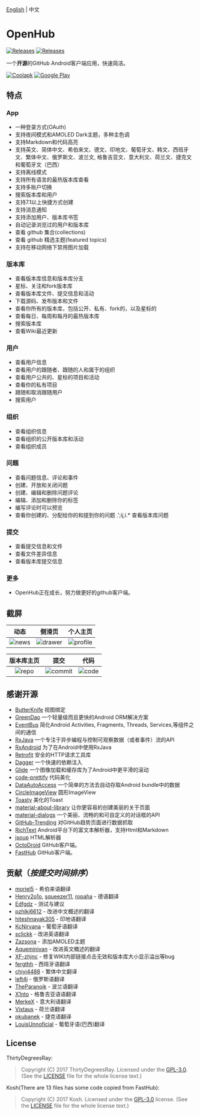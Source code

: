 [English](/README.md) | 中文
# OpenHub 
[![Releases](https://img.shields.io/badge/android-5.0%2B-brightgreen.svg)](https://play.google.com/store/apps/details?id=com.thirtydegreesray.openhub)
[![Releases](https://img.shields.io/github/release/ThirtyDegreesRay/OpenHub.svg)](https://github.com/ThirtyDegreesRay/OpenHub/releases/latest)

一个**开源**的GitHub Android客户端应用，快速简洁。

[![Coolapk](https://raw.githubusercontent.com/ThirtyDegreesRay/OpenHub/master/art/coolapk.png?raw=true)](https://www.coolapk.com/apk/com.thirtydegreesray.openhub)
[![Google Play](https://raw.githubusercontent.com/ThirtyDegreesRay/OpenHub/master/art/google_play.png?raw=true)](https://play.google.com/store/apps/details?id=com.thirtydegreesray.openhub)

## 特点

### App
* 一种登录方式(OAuth)
* 支持夜间模式和AMOLED Dark主题，多种主色调
* 支持Markdown和代码高亮
* 支持英文、简体中文、希伯来文、德文、印地文、葡萄牙文、韩文、西班牙文、繁体中文、俄罗斯文、波兰文, 格鲁吉亚文、意大利文、荷兰文、捷克文和葡萄牙文（巴西）
* 支持离线模式
* 支持所有语言的最热版本库查看
* 支持多账户切换
* 搜索版本库和用户
* 支持7.1以上快捷方式创建
* 支持消息通知
* 支持添加用户、版本库书签
* 自动记录浏览过的用户和版本库
* 查看 github 集合(collections)
* 查看 github 精选主题(featured topics)
* 支持在移动网络下禁用图片加载

### 版本库
* 查看版本库信息和版本库分支
* 星标、关注和fork版本库
* 查看版本库文件、提交信息和活动
* 下载源码、发布版本和文件
* 查看你所有的版本库，包括公开、私有、fork的，以及星标的
* 查看每日、每周和每月的最热版本库
* 搜索版本库
* 查看Wiki最近更新

### 用户
* 查看用户信息
* 查看用户的跟随者、跟随的人和属于的组织
* 查看用户公共的、星标的项目和活动
* 查看你的私有项目
* 跟随和取消跟随用户
* 搜索用户

### 组织
* 查看组织信息
* 查看组织的公开版本库和活动
* 查看组织成员

### 问题
* 查看问题信息、评论和事件
* 创建、开放和关闭问题
* 创建、编辑和删除问题评论
* 编辑、添加和删除你的标签
* 编写评论时可以预览
* 查看你创建的、分配给你的和提到你的问题
.';ij,i.* 查看版本库问题

### 提交
* 查看提交信息和文件
* 查看文件差异信息
* 查看版本库提交信息

### 更多
* OpenHub正在成长，努力做更好的github客户端。

## 截屏

| 动态 | 侧滑页 | 个人主页 |
|:-:|:-:|:-:|
| ![news](https://raw.githubusercontent.com/ThirtyDegreesRay/OpenHub/master/art/news.png?raw=true) | ![drawer](https://raw.githubusercontent.com/ThirtyDegreesRay/OpenHub/master/art/drawer.png?raw=true) | ![profile](https://raw.githubusercontent.com/ThirtyDegreesRay/OpenHub/master/art/profile.png?raw=true) |

| 版本库主页 | 提交 | 代码 |
|:-:|:-:|:-:|
| ![repo](https://raw.githubusercontent.com/ThirtyDegreesRay/OpenHub/master/art/repo.png?raw=true) | ![commit](https://raw.githubusercontent.com/ThirtyDegreesRay/OpenHub/master/art/commit.png?raw=true) | ![code](https://raw.githubusercontent.com/ThirtyDegreesRay/OpenHub/master/art/code.png?raw=true) |

## 感谢开源

* [ButterKnife](https://github.com/JakeWharton/butterknife) 视图绑定
* [GreenDao](https://github.com/greenrobot/greenDAO) 一个轻量级而且更快的Android ORM解决方案
* [EventBus](https://github.com/greenrobot/EventBus) 简化Android Activities, Fragments, Threads, Services,等组件之间的通信
* [RxJava](https://github.com/ReactiveX/RxJava) 一个专注于异步编程与控制可观察数据（或者事件）流的API
* [RxAndroid](https://github.com/ReactiveX/RxAndroid) 为了在Android中使用RxJava
* [Retrofit](https://github.com/square/retrofit) 安全的HTTP请求工具库
* [Dagger](https://github.com/google/dagger) 一个快速的依赖注入
* [Glide](https://github.com/bumptech/glide) 一个图像加载和缓存库为了Android中更平滑的滚动
* [code-prettify](https://github.com/google/code-prettify) 代码美化
* [DataAutoAccess](https://github.com/ThirtyDegreesRay/DataAutoAccess) 一个简单的方法去自动存取Android bundle中的数据
* [CircleImageView](https://github.com/vinc3m1/RoundedImageView) 圆形ImageView
* [Toasty](https://github.com/GrenderG/Toasty) 美化的Toast
* [material-about-library](https://github.com/daniel-stoneuk/material-about-library) 让你更容易的创建美丽的关于页面
* [material-dialogs](https://github.com/afollestad/material-dialogs) 一个美丽、流畅的和可自定义的对话框的API
* [GitHub-Trending](https://github.com/thedillonb/GitHub-Trending) 对GitHub趋势页面进行数据抓取
* [RichText](https://github.com/zzhoujay/RichText) Android平台下的富文本解析器，支持Html和Markdown
* [jsoup](https://github.com/jhy/jsoup) HTML解析器
* [OctoDroid](https://github.com/slapperwan/gh4a) GitHub客户端。
* [FastHub](https://github.com/k0shk0sh/FastHub) GitHub客户端。

## 贡献（*按提交时间排序*）
* [moriel5](https://github.com/moriel5) - 希伯来语翻译
* [Henry2o1o](https://github.com/Henry2o1o), [squeezer11](https://github.com/squeezer11), [ropaha](https://github.com/ropaha) - 德语翻译
* [Edfgdz](https://github.com/Edfgdz) - 测试与建议
* [pzhlkj6612](https://github.com/pzhlkj6612) - 改进中文概述的翻译
* [hiteshnayak305](https://github.com/hiteshnayak305) - 印地语翻译
* [KcNirvana](https://github.com/KcNirvana) - 葡萄牙语翻译
* [sclickk](https://github.com/sclickk) - 改进英语翻译
* [Zazsona](https://github.com/Zazsona) - 添加AMOLED主题
* [Aqueminivan](https://github.com/Aqueminivan) - 改进英文概述的翻译
* [XF-zhjnc](https://github.com/XF-zhjnc) - 修复WIKI内部链接点击无效和版本库大小显示溢出等bug
* [fergthh](https://github.com/fergthh) - 西班牙语翻译
* [chiyi4488](https://github.com/chiyi4488) - 繁体中文翻译
* [left4j](https://github.com/left4j) - 俄罗斯语翻译
* [TheParanoik](https://github.com/TheParanoik) - 波兰语翻译
* [X1nto](https://github.com/X1nto) - 格鲁吉亚语语翻译
* [MerkeX](https://github.com/MerkeX) - 意大利语翻译
* [Vistaus](https://github.com/Vistaus) - 荷兰语翻译
* [pkubanek](https://github.com/pkubanek) - 捷克语翻译
* [LouisUnnoficial](https://github.com/LouisUnnoficial) - 葡萄牙语(巴西)翻译

## License
ThirtyDegreesRay:
> Copyright (C) 2017 ThirtyDegreesRay.
> Licensed under the [GPL-3.0](https://www.gnu.org/licenses/gpl.html).
> (See the [LICENSE](https://github.com/ThirtyDegreesRay/OpenHub/blob/master/LICENSE) file for the whole license text.)

Kosh(There are 13 files has some code copied from FastHub):
> Copyright (C) 2017 Kosh.
> Licensed under the [GPL-3.0](https://www.gnu.org/licenses/gpl.html) license.
> (See the [LICENSE](https://github.com/k0shk0sh/FastHub/blob/master/LICENSE) file for the whole license text.)
